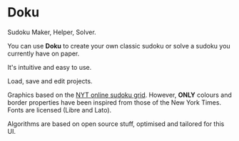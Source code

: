 
# Doku

Sudoku Maker, Helper, Solver.

You can use **Doku** to create your own classic sudoku or
solve a sudoku you currently have on paper.

It's intuitive and easy to use.

Load, save and edit projects.

Graphics based on the [NYT online sudoku grid](https://www.nytimes.com/puzzles/sudoku/easy). However, **ONLY** colours and border properties have been inspired from those of the New York Times. Fonts are licensed (Libre and Lato).

Algorithms are based on open source stuff, optimised and tailored for this UI.
